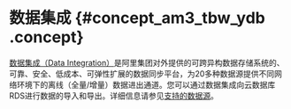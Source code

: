 # 数据集成 {#concept_am3_tbw_ydb .concept}

[数据集成（Data Integration）](https://help.aliyun.com/document_detail/73015.html)是阿里集团对外提供的可跨异构数据存储系统的、可靠、安全、低成本、可弹性扩展的数据同步平台，为20多种数据源提供不同网络环境下的离线（全量/增量）数据进出通道。您可以通过数据集成向云数据库RDS进行数据的导入和导出。详细信息请参见[支持的数据源](https://help.aliyun.com/knowledge_detail/72965.html)。

